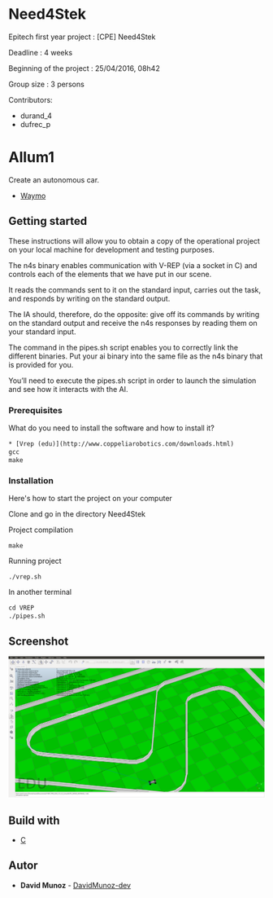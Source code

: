# Need4Stek

Epitech first year project : [CPE] Need4Stek

Deadline : 4 weeks

Beginning of the project : 25/04/2016, 08h42

Group size : 3 persons

Contributors:

* durand_4
* dufrec_p

# Allum1

Create an autonomous car.


* [Waymo](https://en.wikipedia.org/wiki/Waymo)

## Getting started

These instructions will allow you to obtain a copy of the operational project on your local machine for development and testing purposes.

The n4s binary enables communication with V-REP (via a socket in C) and controls each of the elements that we have
put in our scene.

It reads the commands sent to it on the standard input, carries out the task, and responds by writing on the standard
output.

The IA should, therefore, do the opposite: give off its commands by writing on the standard output and receive
the n4s responses by reading them on your standard input.

The command in the pipes.sh script enables you to correctly link the different binaries. Put your ai binary into the
same file as the n4s binary that is provided for you.

You’ll need to execute the pipes.sh script in order to launch the simulation and see how it interacts with the AI.

### Prerequisites

What do you need to install the software and how to install it?

```
* [Vrep (edu)](http://www.coppeliarobotics.com/downloads.html)
gcc
make
```

### Installation

Here's how to start the project on your computer

Clone and go in the directory Need4Stek

Project compilation

```
make
```

Running project

```
./vrep.sh
```

In another terminal

```
cd VREP
./pipes.sh
```

## Screenshot

![Screenshot](screenshots/screen.png)

## Build with

* [C](https://en.wikipedia.org/wiki/C_(programming_language))

## Autor

* **David Munoz** - [DavidMunoz-dev](https://github.com/davidmunoz-dev)
